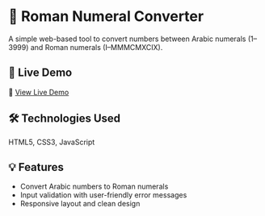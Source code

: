 # 🔢 Roman Numeral Converter
A simple web-based tool to convert numbers between Arabic numerals (1–3999) and Roman numerals (I–MMMCMXCIX).

## 🚀 Live Demo
🔗 [View Live Demo](https://eymiescarlet.github.io/roman-numeral/)

## 🛠️ Technologies Used
HTML5, CSS3, JavaScript

## 💡 Features
- Convert Arabic numbers to Roman numerals
- Input validation with user-friendly error messages
- Responsive layout and clean design
